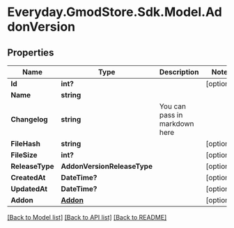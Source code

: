 # Everyday.GmodStore.Sdk.Model.AddonVersion
## Properties

Name | Type | Description | Notes
------------ | ------------- | ------------- | -------------
**Id** | **int?** |  | [optional] 
**Name** | **string** |  | 
**Changelog** | **string** | You can pass in markdown here | 
**FileHash** | **string** |  | [optional] 
**FileSize** | **int?** |  | [optional] 
**ReleaseType** | **AddonVersionReleaseType** |  | [optional] 
**CreatedAt** | **DateTime?** |  | [optional] 
**UpdatedAt** | **DateTime?** |  | [optional] 
**Addon** | [**Addon**](Addon.md) |  | [optional] 

[[Back to Model list]](../README.md#documentation-for-models) [[Back to API list]](../README.md#documentation-for-api-endpoints) [[Back to README]](../README.md)

